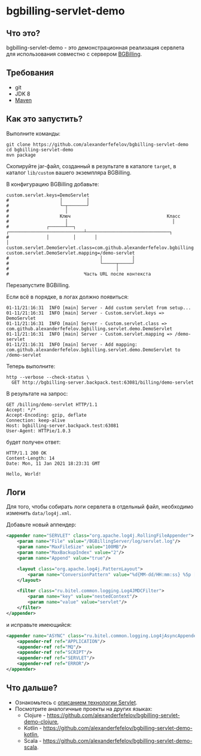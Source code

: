 # bgbilling-servlet-demo

## Что это?

bgbilling-servlet-demo - это демонстрационная реализация сервлета для использования совместно с сервером [BGBilling](https://bgbilling.ru/). 

## Требования

* git
* JDK 8
* [Maven](https://maven.apache.org/)

## Как это запустить? 

Выполните команды:

```
git clone https://github.com/alexanderfefelov/bgbilling-servlet-demo
cd bgbilling-servlet-demo
mvn package
```

Скопируйте jar-файл, созданный в результате в каталоге `target`, в каталог `lib/custom` вашего экземпляра BGBilling.

В конфигурацию BGBilling добавьте:

```properties
custom.servlet.keys=DemoServlet
#                   │         │
#                   └─┬───────┘
#                     │
#                   Ключ                                    Класс
#                     │                                       │
#              ┌──────┴──┐       ┌────────────────────────────┴───────────────────────────────┐
#              │         │       │                                                            │
custom.servlet.DemoServlet.class=com.github.alexanderfefelov.bgbilling.servlet.demo.DemoServlet
custom.servlet.DemoServlet.mapping=/demo-servlet
#                                  │           │
#                                  └─────┬─────┘
#                                        │
#                            Часть URL после контекста
```

Перезапустите BGBilling.

Если всё в порядке, в логах должно появиться:

```
01-11/21:16:31  INFO [main] Server - Add custom servlet from setup...
01-11/21:16:31  INFO [main] Server - Custom.servlet.keys => DemoServlet
01-11/21:16:31  INFO [main] Server - Custom.servlet.class => com.github.alexanderfefelov.bgbilling.servlet.demo.DemoServlet
01-11/21:16:31  INFO [main] Server - Custom.servlet.mapping => /demo-servlet
01-11/21:16:31  INFO [main] Server - Add mapping: com.github.alexanderfefelov.bgbilling.servlet.demo.DemoServlet to /demo-servlet
```

Теперь выполните:

```
http --verbose --check-status \
  GET http://bgbilling-server.backpack.test:63081/billing/demo-servlet
```

В результате на запрос:

```
GET /billing/demo-servlet HTTP/1.1
Accept: */*
Accept-Encoding: gzip, deflate
Connection: keep-alive
Host: bgbilling-server.backpack.test:63081
User-Agent: HTTPie/1.0.3
```

будет получен ответ:

```
HTTP/1.1 200 OK
Content-Length: 14
Date: Mon, 11 Jan 2021 18:23:31 GMT

Hello, World!
```

## Логи

Для того, чтобы собирать логи сервлета в отдельный файл, необходимо изменить `data/log4j.xml`.

Добавьте новый аппендер:

```xml
<appender name="SERVLET" class="org.apache.log4j.RollingFileAppender">
    <param name="File" value="/BGBillingServer/log/servlet.log"/>
    <param name="MaxFileSize" value="100MB"/>
    <param name="MaxBackupIndex" value="2"/>
    <param name="Append" value="true"/>

    <layout class="org.apache.log4j.PatternLayout">
        <param name="ConversionPattern" value="%d{MM-dd/HH:mm:ss} %5p [%t] %c{1} - %m%n"/>
    </layout>

    <filter class="ru.bitel.common.logging.Log4JMDCFilter">
        <param name="key" value="nestedContext"/>
        <param name="value" value="servlet"/>
    </filter>
</appender>
```

и исправьте имеющийся:

```xml
<appender name="ASYNC" class="ru.bitel.common.logging.Log4jAsyncAppender">
    <appender-ref ref="APPLICATION"/>
    <appender-ref ref="MQ"/>
    <appender-ref ref="SCRIPT"/>
    <appender-ref ref="SERVLET"/>
    <appender-ref ref="ERROR"/>
</appender>
```

## Что дальше?

* Ознакомьтесь с [описанием технологии Servlet](https://docs.oracle.com/javaee/7/tutorial/servlets.htm).
* Посмотрите аналогичные проекты на других языках:
  * Clojure - https://github.com/alexanderfefelov/bgbilling-servlet-demo-clojure,
  * Kotlin - https://github.com/alexanderfefelov/bgbilling-servlet-demo-kotlin,
  * Scala - https://github.com/alexanderfefelov/bgbilling-servlet-demo-scala.
